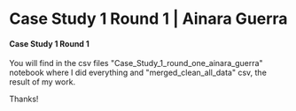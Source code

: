 # Case Study 1 Round 1 | Ainara Guerra
#### Case Study 1 Round 1 
You will find in the csv files "Case_Study_1_round_one_ainara_guerra" notebook where I did everything and "merged_clean_all_data" csv, the result of my work. 

Thanks!
